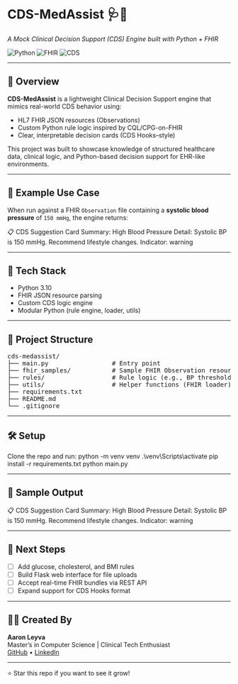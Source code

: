 # CDS-MedAssist 🩺💊  
*A Mock Clinical Decision Support (CDS) Engine built with Python + FHIR*

![Python](https://img.shields.io/badge/Python-3.10-blue.svg)
![FHIR](https://img.shields.io/badge/FHIR-HL7-red.svg)
![CDS](https://img.shields.io/badge/CDS-CQL%20Logic-lightgrey.svg)

---

## 🚀 Overview

**CDS-MedAssist** is a lightweight Clinical Decision Support engine that mimics real-world CDS behavior using:
- HL7 FHIR JSON resources (Observations)
- Custom Python rule logic inspired by CQL/CPG-on-FHIR
- Clear, interpretable decision cards (CDS Hooks–style)

This project was built to showcase knowledge of structured healthcare data, clinical logic, and Python-based decision support for EHR-like environments.

---

## 🧠 Example Use Case

When run against a FHIR `Observation` file containing a **systolic blood pressure** of `150 mmHg`, the engine returns:

📋 CDS Suggestion Card
Summary: High Blood Pressure
Detail: Systolic BP is 150 mmHg. Recommend lifestyle changes.
Indicator: warning



---

## 🧰 Tech Stack

- Python 3.10
- FHIR JSON resource parsing
- Custom CDS logic engine
- Modular Python (rule engine, loader, utils)

---

## 📁 Project Structure

<pre>
cds-medassist/
├── main.py                 # Entry point
├── fhir_samples/           # Sample FHIR Observation resources
├── rules/                  # Rule logic (e.g., BP threshold)
├── utils/                  # Helper functions (FHIR loader)
├── requirements.txt
├── README.md
└── .gitignore
</pre>

---

## 🛠️ Setup

Clone the repo and run:
python -m venv venv
.\venv\Scripts\activate
pip install -r requirements.txt
python main.py


---

## 🧪 Sample Output

📋 CDS Suggestion Card
Summary: High Blood Pressure
Detail: Systolic BP is 150 mmHg. Recommend lifestyle changes.
Indicator: warning


---

## 📌 Next Steps

- [ ] Add glucose, cholesterol, and BMI rules
- [ ] Build Flask web interface for file uploads
- [ ] Accept real-time FHIR bundles via REST API
- [ ] Expand support for CDS Hooks format

---

## 👨‍⚕️ Created By

**Aaron Leyva**  
Master’s in Computer Science | Clinical Tech Enthusiast  
[GitHub](https://github.com/DrLeyva) • [LinkedIn](https://www.linkedin.com/in/aaron-leyva-sala-17a56a134/)

---

⭐ Star this repo if you want to see it grow!
